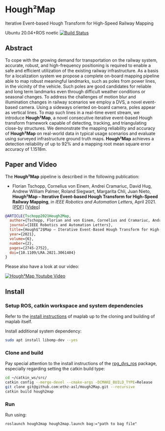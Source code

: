 # Hough²Map
Iterative Event-based Hough Transform for High-Speed Railway Mapping

Ubuntu 20.04+ROS noetic [![Build Status](https://jenkins.asl.ethz.ch/buildStatus/icon?job=Hough2Map)](https://jenkins.asl.ethz.ch/job/Hough2Map/)

## Abstract

To cope with the growing demand for transportation on the railway system, accurate, robust, and high-frequency positioning is required to enable a safe and efficient utilization of the existing railway infrastructure.
As a basis for a localization system we propose a complete on-board mapping pipeline able to map robust meaningful landmarks, such as poles from power lines, in the vicinity of the vehicle.
Such poles are good candidates for reliable and long term landmarks even through difficult weather conditions or seasonal changes.
To address the challenges of motion blur and illumination changes in railway scenarios we employ a DVS, a novel event-based camera.
Using a sideways oriented on-board camera, poles appear as vertical lines.
To map such lines in a real-time event stream, we introduce **Hough²Map**, a novel consecutive iterative event-based Hough transform framework capable of detecting, tracking, and triangulating close-by structures.
We demonstrate the mapping reliability and accuracy of **Hough²Map** on real-world data in typical usage scenarios and evaluate using surveyed infrastructure ground truth maps.
**Hough²Map** achieves a detection reliability of up to 92% and a mapping root mean square error accuracy of 1.1518m.




## Paper and Video

The **Hough²Map** pipeline is described in the following publication:

- Florian Tschopp, Cornelius von Einem, Andrei Cramariuc, David Hug, Andrew William Palmer, Roland Siegwart, Margarita Chli, Juan Nieto, **Hough²Map – Iterative Event-based Hough Transform for High-Speed Railway Mapping**, in _IEEE Robotics and Automation Letters_, April 2021. [[PDF](https://arxiv.org/pdf/2102.08145.pdf)] [[Video](https://www.youtube.com/watch?v=YPSiODVzD-I)]


```bibtex
@ARTICLE{Tschopp2021Hough2Map,  
  author={Tschopp, Florian and von Einem, Cornelius and Cramariuc, Andrei and Hug, David and Palmer, Andrew William and Siegwart, Roland and Chli, Margarita and Nieto, Juan},  
  journal={IEEE Robotics and Automation Letters},   
  title={Hough$^2$Map – Iterative Event-Based Hough Transform for High-Speed Railway Mapping},   
  year={2021},  
  volume={6},  
  number={2},  
  pages={2745-2752},  
  doi={10.1109/LRA.2021.3061404}
}
```

Please also have a look at our video:

[![Hough²Map Youtube Video](http://img.youtube.com/vi/YPSiODVzD-I/0.jpg)](http://www.youtube.com/watch?v=YPSiODVzD-I)

## Install

### Setup ROS, catkin workspace and system dependencies
Refer to the [install instructions](https://maplab.asl.ethz.ch/docs/develop/pages/installation/A_Installation-Ubuntu.html#manual-installation) of maplab up to the cloning and building of maplab itself.

Install additional system dependency:
```bash
sudo apt install libomp-dev --yes

```
### Clone and build
Pay special attention to the install instructions of the [rpg_dvs_ros](https://github.com/uzh-rpg/rpg_dvs_ros) package, especially regarding setting the catkin build type:

```bash
cd ~/catkin_ws/src/
catkin config --merge-devel --cmake-args -DCMAKE_BUILD_TYPE=Release
git clone git@github.com:ethz-asl/Hough2Map.git --recursive
catkin build hough2map
```

### Run
Run using:
```
roslaunch hough2map hough2map.launch bag:="path to bag file"
```
